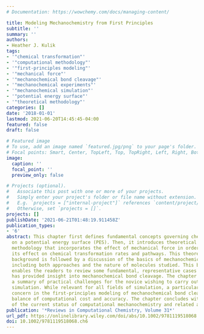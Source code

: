 ```yaml
---
# Documentation: https://wowchemy.com/docs/managing-content/

title: Modeling Mechanochemistry from First Principles
subtitle: ''
summary: ''
authors:
- Heather J. Kulik
tags:
- '"chemical transformation"'
- '"computational methodology"'
- '"first-principles modeling"'
- '"mechanical force"'
- '"mechanochemical bond cleavage"'
- '"mechanochemical experiments"'
- '"mechanochemical simulation"'
- '"potential energy surface"'
- '"theoretical methodology"'
categories: []
date: '2018-01-01'
lastmod: 2021-06-20T14:45:45-04:00
featured: false
draft: false

# Featured image
# To use, add an image named `featured.jpg/png` to your page's folder.
# Focal points: Smart, Center, TopLeft, Top, TopRight, Left, Right, BottomLeft, Bottom, BottomRight.
image:
  caption: ''
  focal_point: ''
  preview_only: false

# Projects (optional).
#   Associate this post with one or more of your projects.
#   Simply enter your project's folder or file name without extension.
#   E.g. `projects = ["internal-project"]` references `content/project/deep-learning/index.md`.
#   Otherwise, set `projects = []`.
projects: []
publishDate: '2021-06-21T01:48:19.911458Z'
publication_types:
- '6'
abstract: This chapter first defines fundamental concepts governing chemical transformation
  on a potential energy surface (PES). Then, it introduces theoretical and computational
  methodology that incorporates the effect of mechanical force in order to determine
  its effect on chemical transformation rates and pathways. This theoretical and computational
  background is followed by a discussion of the basics of mechanochemical experiments,
  including both approaches and the nature of molecules studied. This background then
  enables the readers to review some fundamental, representative cases of how computation
  has provided insight into mechanochemical bond cleavage. The chapter further provides
  a summary of practical challenges for the novice wishing to carry out mechanochemical
  simulation. While relevant for all fields of simulation, a particularly pertinent
  concern in the first-principles modeling of mechanochemical bond cleavage is the
  balance of computational cost and accuracy. The chapter concludes with an overview
  of the current status of computational mechanochemistry and related approaches.
publication: '*Reviews in Computational Chemistry, Volume 31*'
url_pdf: https://onlinelibrary.wiley.com/doi/abs/10.1002/9781119518068.ch6
doi: 10.1002/9781119518068.ch6
---
```

